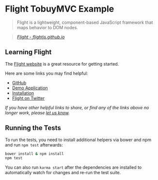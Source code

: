 # Flight TobuyMVC Example

> Flight is a lightweight, component-based JavaScript framework that maps behavior to DOM nodes.

> _[Flight - flightjs.github.io](http://flightjs.github.io)_


## Learning Flight

The [Flight website](http://flightjs.github.io) is a great resource for getting started.

Here are some links you may find helpful:

* [GitHub](https://github.com/flightjs/flight)
* [Demo Application](http://flightjs.github.io/example-app/)
* [Installation](https://github.com/flightjs/flight/blob/master/README.md#installation)
* [Flight on Twitter](https://twitter.com/flightjs)

_If you have other helpful links to share, or find any of the links above no longer work, please [let us know](https://github.com/tastejs/tobuymvc/issues)._


## Running the Tests

To run the tests, you need to install additional helpers via bower and npm and
run `npm test` afterwards:

```bash
bower install & npm install
npm test
```

You can also run `karma start` after the dependencies are installed to
automatically watch for changes and re-run the test suite.
